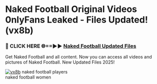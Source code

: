 # Naked Football Original Videos 0nlyFans Leaked - Files Updated! (vx8b)

<h3>🔴 CLICK HERE 🌐==►► <a href="https://tinyurl.com/up5wt9bj" rel="nofollow">Naked Football Updated Files</a></h3>

Get Naked Football and all content. Now you can access all videos and pictures of Naked Football. New Updated Files 2025!

[![vx8b](https://i.imgur.com/ABiUzMV.gif)](https://tinyurl.com/up5wt9bj)
naked football players<br>
naked football women